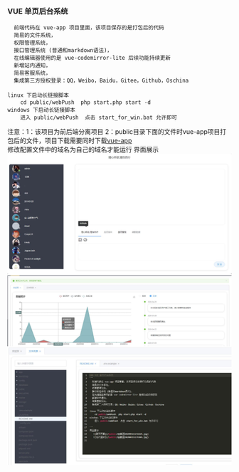 ### VUE 单页后台系统
```
  前端代码在 vue-app 项目里面，该项目保存的是打包后的代码
  简易的文件系统，
  权限管理系统，
  接口管理系统 (普通和markdown语法)，
  在线编辑器使用的是 vue-codemirror-lite 后续功能持续更新
  新增站内通知，
  简易客服系统，
  集成第三方授权登录：QQ，Weibo，Baidu，Gitee，Github，Oschina

linux 下启动长链接脚本
    cd public/webPush  php start.php start -d
windows 下启动长链接脚本
    进入 public/webPush  点击 start_for_win.bat 允许即可

```
注意：1：该项目为前后端分离项目
     2：public目录下面的文件时vue-app项目打包后的文件，项目下载需要同时下载[vue-app](https://gitee.com/f_longer/longer)  
       修改配置文件中的域名为自己的域名才能运行
界面展示
   ![聊天界面](/public/20200515171624.jpg)
   ![站内通知](/public/20200515174304.jpg)
   ![文件管理](/public/20200515174358.jpg)
